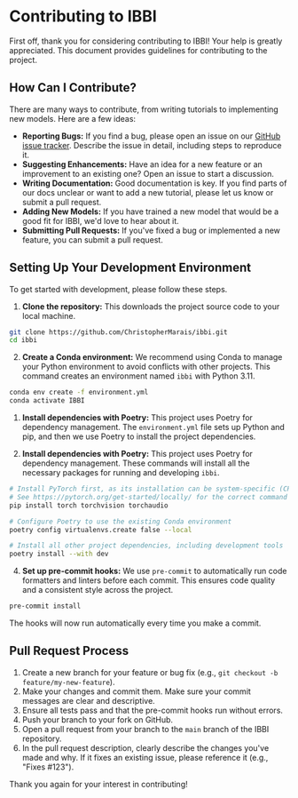 # Contributing to IBBI

First off, thank you for considering contributing to IBBI! Your help is greatly appreciated. This document provides guidelines for contributing to the project.

## How Can I Contribute?

There are many ways to contribute, from writing tutorials to implementing new models. Here are a few ideas:

- **Reporting Bugs:** If you find a bug, please open an issue on our [GitHub issue tracker](https://github.com/ChristopherMarais/ibbi/issues). Describe the issue in detail, including steps to reproduce it.
- **Suggesting Enhancements:** Have an idea for a new feature or an improvement to an existing one? Open an issue to start a discussion.
- **Writing Documentation:** Good documentation is key. If you find parts of our docs unclear or want to add a new tutorial, please let us know or submit a pull request.
- **Adding New Models:** If you have trained a new model that would be a good fit for IBBI, we'd love to hear about it.
- **Submitting Pull Requests:** If you've fixed a bug or implemented a new feature, you can submit a pull request.

## Setting Up Your Development Environment

To get started with development, please follow these steps.

1.  **Clone the repository:**
    This downloads the project source code to your local machine.
```bash
git clone https://github.com/ChristopherMarais/ibbi.git
cd ibbi
```

2.  **Create a Conda environment:**
    We recommend using Conda to manage your Python environment to avoid conflicts with other projects. This command creates an environment named `ibbi` with Python 3.11.
```bash
conda env create -f environment.yml
conda activate IBBI
```

1.  **Install dependencies with Poetry:**
    This project uses Poetry for dependency management. The `environment.yml` file sets up Python and pip, and then we use Poetry to install the project dependencies.

2.  **Install dependencies with Poetry:**
    This project uses Poetry for dependency management. These commands will install all the necessary packages for running and developing `ibbi`.
```bash
# Install PyTorch first, as its installation can be system-specific (CPU/GPU)
# See https://pytorch.org/get-started/locally/ for the correct command
pip install torch torchvision torchaudio

# Configure Poetry to use the existing Conda environment
poetry config virtualenvs.create false --local

# Install all other project dependencies, including development tools
poetry install --with dev
```

4.  **Set up pre-commit hooks:**
    We use `pre-commit` to automatically run code formatters and linters before each commit. This ensures code quality and a consistent style across the project.
```bash
pre-commit install
```
The hooks will now run automatically every time you make a commit.

## Pull Request Process

1.  Create a new branch for your feature or bug fix (e.g., `git checkout -b feature/my-new-feature`).
2.  Make your changes and commit them. Make sure your commit messages are clear and descriptive.
3.  Ensure all tests pass and that the pre-commit hooks run without errors.
4.  Push your branch to your fork on GitHub.
5.  Open a pull request from your branch to the `main` branch of the IBBI repository.
6.  In the pull request description, clearly describe the changes you've made and why. If it fixes an existing issue, please reference it (e.g., "Fixes #123").

Thank you again for your interest in contributing!
